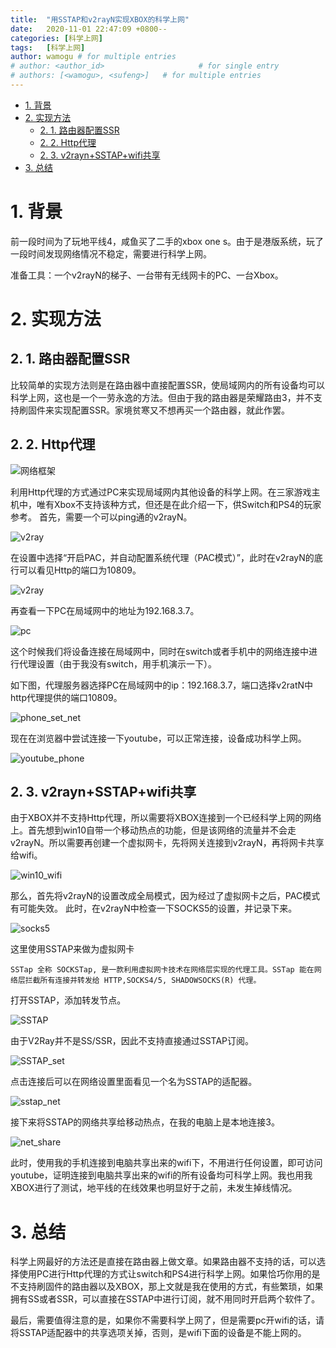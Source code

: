 ```yaml
---
title:  "用SSTAP和v2rayN实现XBOX的科学上网"
date:   2020-11-01 22:47:09 +0800--
categories: [科学上网]
tags:   [科学上网]
author: wamogu # for multiple entries
# author: <author_id>                     # for single entry
# authors: [<wamogu>, <sufeng>]   # for multiple entries
---
```

- [1. 背景](#1-背景)
- [2. 实现方法](#2-实现方法)
  - [2. 1. 路由器配置SSR](#2-1-路由器配置ssr)
  - [2. 2. Http代理](#2-2-http代理)
  - [2. 3. v2rayn+SSTAP+wifi共享](#2-3-v2raynsstapwifi共享)
- [3. 总结](#3-总结)

# 1. 背景
前一段时间为了玩地平线4，咸鱼买了二手的xbox one s。由于是港版系统，玩了一段时间发现网络情况不稳定，需要进行科学上网。

准备工具：一个v2rayN的梯子、一台带有无线网卡的PC、一台Xbox。

# 2. 实现方法
## 2. 1. 路由器配置SSR
比较简单的实现方法则是在路由器中直接配置SSR，使局域网内的所有设备均可以科学上网，这也是一个一劳永逸的方法。但由于我的路由器是荣耀路由3，并不支持刷固件来实现配置SSR。家境贫寒又不想再买一个路由器，就此作罢。
## 2. 2. Http代理

![网络框架](https://raw.gitmirror.com/wamogu/Images_Pages/refs/heads/main/2020-11-01-V2RAYN_SSTAP_XBOX/2020-11-01-V2RAYN_SSTAP_XBOX-20220206-174440.png)

利用Http代理的方式通过PC来实现局域网内其他设备的科学上网。在三家游戏主机中，唯有Xbox不支持该种方式，但还是在此介绍一下，供Switch和PS4的玩家参考。
首先，需要一个可以ping通的v2rayN。

![v2ray](https://raw.gitmirror.com/wamogu/Images_Pages/refs/heads/main/2020-11-01-V2RAYN_SSTAP_XBOX/2020-11-01-V2RAYN_SSTAP_XBOX-20220206-174450.png)

在设置中选择“开启PAC，并自动配置系统代理（PAC模式）”，此时在v2rayN的底行可以看见Http的端口为10809。

![v2ray](https://raw.gitmirror.com/wamogu/Images_Pages/refs/heads/main/2020-11-01-V2RAYN_SSTAP_XBOX/2020-11-01-V2RAYN_SSTAP_XBOX-20220206-174359.png)

再查看一下PC在局域网中的地址为192.168.3.7。

![pc](https://raw.gitmirror.com/wamogu/Images_Pages/refs/heads/main/2020-11-01-V2RAYN_SSTAP_XBOX/2020-11-01-V2RAYN_SSTAP_XBOX-20220206-174502.png)

这个时候我们将设备连接在局域网中，同时在switch或者手机中的网络连接中进行代理设置（由于我没有switch，用手机演示一下）。

如下图，代理服务器选择PC在局域网中的ip：192.168.3.7，端口选择v2ratN中http代理提供的端口10809。

![phone_set_net](https://raw.gitmirror.com/wamogu/Images_Pages/refs/heads/main/2020-11-01-V2RAYN_SSTAP_XBOX/2020-11-01-V2RAYN_SSTAP_XBOX-20220206-174521.png)

现在在浏览器中尝试连接一下youtube，可以正常连接，设备成功科学上网。

![youtube_phone](https://raw.gitmirror.com/wamogu/Images_Pages/refs/heads/main/2020-11-01-V2RAYN_SSTAP_XBOX/2020-11-01-V2RAYN_SSTAP_XBOX-20220206-174528.png)

## 2. 3. v2rayn+SSTAP+wifi共享
由于XBOX并不支持Http代理，所以需要将XBOX连接到一个已经科学上网的网络上。首先想到win10自带一个移动热点的功能，但是该网络的流量并不会走v2rayN。所以需要再创建一个虚拟网卡，先将网关连接到v2rayN，再将网卡共享给wifi。

![win10_wifi](https://raw.gitmirror.com/wamogu/Images_Pages/refs/heads/main/2020-11-01-V2RAYN_SSTAP_XBOX/2020-11-01-V2RAYN_SSTAP_XBOX-20220206-174536.png)

那么，首先将v2rayN的设置改成全局模式，因为经过了虚拟网卡之后，PAC模式有可能失效。
此时，在v2rayN中检查一下SOCKS5的设置，并记录下来。

![socks5](https://raw.gitmirror.com/wamogu/Images_Pages/refs/heads/main/2020-11-01-V2RAYN_SSTAP_XBOX/2020-11-01-V2RAYN_SSTAP_XBOX-20220206-174549.png)

这里使用SSTAP来做为虚拟网卡

```
SSTap 全称 SOCKSTap, 是一款利用虚拟网卡技术在网络层实现的代理工具。SSTap 能在网络层拦截所有连接并转发给 HTTP,SOCKS4/5, SHADOWSOCKS(R) 代理。
```

打开SSTAP，添加转发节点。

![SSTAP](https://raw.gitmirror.com/wamogu/Images_Pages/refs/heads/main/2020-11-01-V2RAYN_SSTAP_XBOX/2020-11-01-V2RAYN_SSTAP_XBOX-20220206-174614.png)

由于V2Ray并不是SS/SSR，因此不支持直接通过SSTAP订阅。

![SSTAP_set](https://raw.gitmirror.com/wamogu/Images_Pages/refs/heads/main/2020-11-01-V2RAYN_SSTAP_XBOX/2020-11-01-V2RAYN_SSTAP_XBOX-20220206-174617.png)

点击连接后可以在网络设置里面看见一个名为SSTAP的适配器。

![sstap_net](https://raw.gitmirror.com/wamogu/Images_Pages/refs/heads/main/2020-11-01-V2RAYN_SSTAP_XBOX/2020-11-01-V2RAYN_SSTAP_XBOX-20220206-174621.png)

接下来将SSTAP的网络共享给移动热点，在我的电脑上是本地连接3。

![net_share](https://raw.gitmirror.com/wamogu/Images_Pages/refs/heads/main/2020-11-01-V2RAYN_SSTAP_XBOX/2020-11-01-V2RAYN_SSTAP_XBOX-20220206-174623.png)

此时，使用我的手机连接到电脑共享出来的wifi下，不用进行任何设置，即可访问youtube，证明连接到电脑共享出来的wifi的所有设备均可科学上网。我也用我XBOX进行了测试，地平线的在线效果也明显好于之前，未发生掉线情况。

# 3. 总结
科学上网最好的方法还是直接在路由器上做文章。如果路由器不支持的话，可以选择使用PC进行Http代理的方式让switch和PS4进行科学上网。如果恰巧你用的是不支持刷固件的路由器以及XBOX，那上文就是我在使用的方式，有些繁琐，如果拥有SS或者SSR，可以直接在SSTAP中进行订阅，就不用同时开启两个软件了。

最后，需要值得注意的是，如果你不需要科学上网了，但是需要pc开wifi的话，请将SSTAP适配器中的共享选项关掉，否则，是wifi下面的设备是不能上网的。
